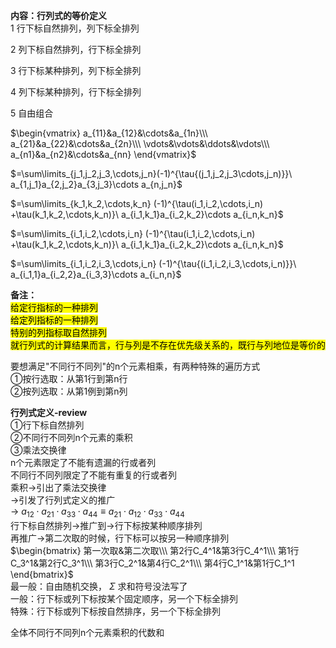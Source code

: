 **内容：行列式的等价定义**  
1 行下标自然排列，列下标全排列  
  
2 列下标自然排列，行下标全排列  
  
3 行下标某种排列，列下标全排列  
  
4 列下标某种排列，行下标全排列  
  
5 自由组合  
  
$\begin{vmatrix}  
a_{11}&a_{12}&\cdots&a_{1n}\\\  
a_{21}&a_{22}&\cdots&a_{2n}\\\  
\vdots&\vdots&\ddots&\vdots\\\  
a_{n1}&a_{n2}&\cdots&a_{nn}  
\end{vmatrix}$  
  
$=\sum\limits_{j_1,j_2,j_3,\cdots,j_n}(-1)^{\tau{(j_1,j_2,j_3\cdots,j_n)}}\  
a_{1,j_1}a_{2,j_2}a_{3,j_3}\cdots a_{n,j_n}$  
  
$=\sum\limits_{k_1,k_2,\cdots,k_n}  
(-1)^{\tau(i_1,i_2,\cdots,i_n)  
+\tau(k_1,k_2,\cdots,k_n)}\  
a_{i_1,k_1}a_{i_2,k_2}\cdots a_{i_n,k_n}$  
  
$=\sum\limits_{i_1,i_2,\cdots,i_n}  
(-1)^{\tau(i_1,i_2,\cdots,i_n)  
+\tau(k_1,k_2,\cdots,k_n)}\  
a_{i_1,k_1}a_{i_2,k_2}\cdots a_{i_n,k_n}$  
  
$=\sum\limits_{i_1,i_2,i_3,\cdots,i_n}  
(-1)^{\tau{(i_1,i_2,i_3,\cdots,i_n)}}\  
a_{i_1,1}a_{i_2,2}a_{i_3,3}\cdots a_{i_n,n}$  
  
**备注：**  
<mark>给定行指标的一种排列</mark>  
<mark>给定列指标的一种排列</mark>  
<mark>特别的列指标取自然排列</mark>  
<mark>就行列式的计算结果而言，行与列是不存在优先级关系的，既行与列地位是等价的</mark>  
  
要想满足"不同行不同列"的n个元素相乘，有两种特殊的遍历方式  
①按行选取：从第1行到第n行  
②按列选取：从第1例到第n列  
  
**行列式定义-review**  
①行下标自然排列  
②不同行不同列n个元素的乘积  
③乘法交换律  
n个元素限定了不能有遗漏的行或者列  
不同行不同列限定了不能有重复的行或者列  
乘积→引出了乘法交换律  
→引发了行列式定义的推广  
→ $a_{12}\cdot a_{21}\cdot a_{33}\cdot a_{44}  
\equiv a_{21}\cdot a_{12}\cdot a_{33}\cdot a_{44}$  
行下标自然排列→推广到→行下标按某种顺序排列  
再推广→第二次取的时候，行下标可以按另一种顺序排列  
$\begin{bmatrix}  
第一次取&第二次取\\\  
第2行C_4^1&第3行C_4^1\\\  
第1行C_3^1&第2行C_3^1\\\  
第3行C_2^1&第4行C_2^1\\\  
第4行C_1^1&第1行C_1^1  
\end{bmatrix}$  
最一般：自由随机交换， $\Sigma$ 求和符号没法写了  
一般：行下标或列下标按某个固定顺序，另一个下标全排列  
特殊：行下标或列下标按自然排序，另一个下标全排列  
  
全体不同行不同列n个元素乘积的代数和  
